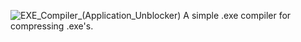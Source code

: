 ![EXE_Compiler_(Application_Unblocker)](https://github.com/user-attachments/assets/4506de5e-7bbf-4b5e-91d4-c867188913b8)
A simple .exe compiler for compressing .exe's.
